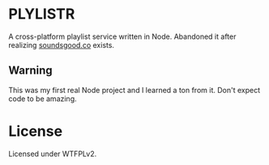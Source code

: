 # PLYLISTR

A cross-platform playlist service written in Node. Abandoned it after realizing [soundsgood.co](http://soundsgood.co) exists.

## Warning

This was my first real Node project and I learned a ton from it. Don't expect code to be amazing.

# License

Licensed under WTFPLv2.
